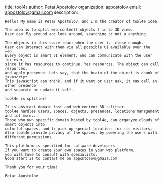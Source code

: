 title: tool4e
author: Petar Apostolov
organization: appostolov
email: appostolov@gmail.com
description:

    Hello! My name is Petar Apostolov, and I'm the creator of tool4e idea.

    The idea is to split web content( objects ) in to 3D view.
    User can fly around and look around, searching or not a anything.

    The objects in this space react when the user is  close enough.
    User can interact with them via all possible UI available over the web.
    Every object is smart UI element, who can communicate with the user for ever,
    since it has resources to continue. Yes resources. The object can call resources,
    and apply presence. Lets say, that the brain of the object is chunk of javascript.
    This javascript can think, and if it want or user ask, it can call an other presence
    and separate or update it self.

    tool4e is splitter!

    It is abstract domain host and web content 3D splitter.
    tool4e handles users, spaces, objects, presences, locations management and lot more...
    Those who own specific domain hosted by tool4e, can organyze clouds of smart objects into
    colorful spaces, and to pick up special locations for its visitors.
    Also tool4e provide privacy of the spaces, by powering the users with different permissions.

    This platform is specified for software developers.
    If you want to create your own spaces in your web platform,
    you will have to consult with specialists.
    Good start is to contact me on appostolov@gmail.com

    Thank you for your time!

    Petar Apostolov

